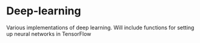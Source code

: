 # Deep-learning
Various implementations of deep learning. Will include functions for setting up neural networks in TensorFlow
